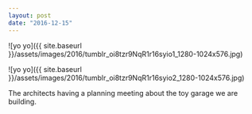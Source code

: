 ```yaml
---
layout: post
date: "2016-12-15"
---
```


![yo yo]({{ site.baseurl }}/assets/images/2016/tumblr_oi8tzr9NqR1r16syio1_1280-1024x576.jpg)

![yo yo]({{ site.baseurl }}/assets/images/2016/tumblr_oi8tzr9NqR1r16syio2_1280-1024x576.jpg)

The architects having a planning meeting about the toy garage we are building.
